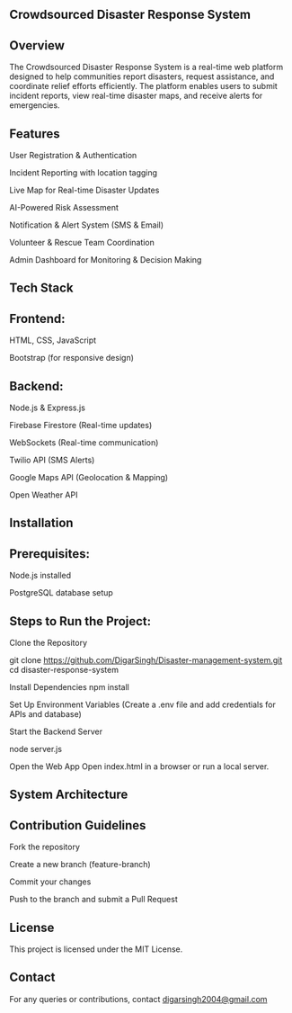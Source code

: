 ## Crowdsourced Disaster Response System

## Overview

The Crowdsourced Disaster Response System is a real-time web platform designed to help communities report disasters, request assistance, and coordinate relief efforts efficiently. The platform enables users to submit incident reports, view real-time disaster maps, and receive alerts for emergencies.

## Features

User Registration & Authentication

Incident Reporting with location tagging

Live Map for Real-time Disaster Updates

AI-Powered Risk Assessment

Notification & Alert System (SMS & Email)

Volunteer & Rescue Team Coordination

Admin Dashboard for Monitoring & Decision Making

## Tech Stack

## Frontend:

HTML, CSS, JavaScript

Bootstrap (for responsive design)

## Backend:

Node.js & Express.js

Firebase Firestore (Real-time updates)

WebSockets (Real-time communication)

Twilio API (SMS Alerts)

Google Maps API (Geolocation & Mapping)

Open Weather API

## Installation

## Prerequisites:

Node.js installed

PostgreSQL database setup

## Steps to Run the Project:

Clone the Repository

git clone https://github.com/DigarSingh/Disaster-management-system.git
cd disaster-response-system

Install Dependencies
npm install

Set Up Environment Variables (Create a .env file and add credentials for APIs and database)

Start the Backend Server

node server.js

Open the Web App
Open index.html in a browser or run a local server.

## System Architecture



## Contribution Guidelines

Fork the repository

Create a new branch (feature-branch)

Commit your changes

Push to the branch and submit a Pull Request

## License

This project is licensed under the MIT License.

## Contact

For any queries or contributions, contact digarsingh2004@gmail.com

